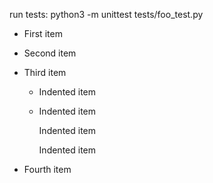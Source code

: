 run tests:
python3 -m unittest tests/foo_test.py 

* First item
* Second item
* Third item
    * Indented item
    * Indented item

       Indented item
   
       Indented item
   
   
* Fourth item 
